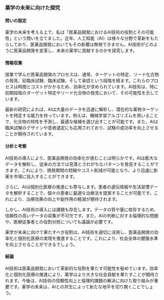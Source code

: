 ### 薬学の未来に向けた探究

#### 問いの設定

薬学の未来を考える上で、私は「医薬品開発におけるAI技術の役割とその可能性」という問いを立てました。近年、人工知能（AI）は様々な分野で革新をもたらしており、医薬品開発においてもその影響は無視できません。AI技術がどのように医薬品開発を変革し、未来の薬学に貢献するのかを探究します。

#### 情報収集

授業で学んだ医薬品開発のプロセスは、通常、ターゲットの特定、リード化合物の発見、前臨床試験、臨床試験、そして承認という段階を経ます。これらのプロセスは時間とコストがかかるため、効率化が求められています。AI技術は、特に初期段階のターゲット特定やリード化合物の発見において、その可能性を示しています。

最新の研究によれば、AIは大量のデータを迅速に解析し、潜在的な薬物ターゲットを特定する能力を持っています。例えば、機械学習アルゴリズムを用いることで、化合物の特性を予測し、最適な候補を選び出すことが可能です。また、AIは臨床試験のデザインや患者選定にも応用されており、試験の成功率を向上させることが期待されています。

#### 分析と考察

AI技術の導入により、医薬品開発の効率化が進むことは明らかです。AIは膨大なデータを解析し、従来の方法では見落とされがちなパターンを発見することができます。これにより、開発期間の短縮やコスト削減が可能となり、より迅速に新薬を市場に投入することができます。

さらに、AIは個別化医療の推進にも寄与します。患者の遺伝情報や生活習慣データを解析することで、個々の患者に最適な治療法を提案することが可能です。これにより、治療効果の向上や副作用の軽減が期待されます。

しかし、AI技術の導入には課題も存在します。データの質や量に依存するため、信頼性の高いデータの収集が不可欠です。また、AIの判断に対する倫理的な問題や、医療従事者との役割分担についても議論が必要です。

薬学が未来に向けて果たすべき役割は、AI技術を適切に活用し、医薬品開発の効率化と個別化医療の実現を推進することです。これにより、社会全体の健康水準を向上させることができるでしょう。

#### 結論

AI技術は医薬品開発において革新的な役割を果たす可能性を秘めています。効率化と個別化医療の推進により、薬学はより大きな社会貢献を果たすことが期待されます。今後は、AI技術の信頼性向上と倫理的課題の解決に向けた取り組みが重要です。薬学の未来は、AIとの共生によって新たな地平を切り開くことでしょう。